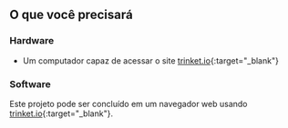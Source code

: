 ## O que você precisará

### Hardware

+ Um computador capaz de acessar o site [trinket.io](https://trinket.io){:target="_blank"}

### Software

Este projeto pode ser concluído em um navegador web usando [trinket.io](https://trinket.io){:target="_blank"}.
